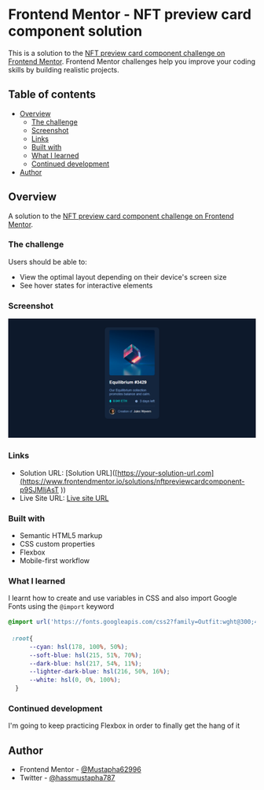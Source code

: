 # Frontend Mentor - NFT preview card component solution

This is a solution to the [NFT preview card component challenge on Frontend Mentor](https://www.frontendmentor.io/challenges/nft-preview-card-component-SbdUL_w0U). Frontend Mentor challenges help you improve your coding skills by building realistic projects. 

## Table of contents

- [Overview](#overview)
  - [The challenge](#the-challenge)
  - [Screenshot](#screenshot)
  - [Links](#links)
  - [Built with](#built-with)
  - [What I learned](#what-i-learned)
  - [Continued development](#continued-development)
- [Author](#author)


## Overview

A solution to the [NFT preview card component challenge on Frontend Mentor](https://www.frontendmentor.io/challenges/nft-preview-card-component-SbdUL_w0U).

### The challenge

Users should be able to:

- View the optimal layout depending on their device's screen size
- See hover states for interactive elements

### Screenshot

![](./screenshot.png)


### Links

- Solution URL: [Solution URL]([https://your-solution-url.com](https://www.frontendmentor.io/solutions/nftpreviewcardcomponent-p9SJMIjAsT
))
- Live Site URL: [Live site URL]( https://mustapha62996.github.io/nft-preview-card-component-main/)



### Built with

- Semantic HTML5 markup
- CSS custom properties
- Flexbox
- Mobile-first workflow


### What I learned

  I learnt how to create and use variables in CSS and also import Google Fonts using the `@import` keyword 


```css
@import url('https://fonts.googleapis.com/css2?family=Outfit:wght@300;400;600&display=swap');

 :root{
      --cyan: hsl(178, 100%, 50%);
      --soft-blue: hsl(215, 51%, 70%);
      --dark-blue: hsl(217, 54%, 11%);
      --lighter-dark-blue: hsl(216, 50%, 16%);
      --white: hsl(0, 0%, 100%);
  }
```


### Continued development

I'm going to keep practicing Flexbox in order to finally get the hang of it


## Author

- Frontend Mentor - [@Mustapha62996](https://www.frontendmentor.io/profile/Mustapha62996)
- Twitter - [@hassmustapha787](https://www.twitter.com/hassmustapha787)

